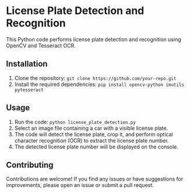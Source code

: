 # License Plate Detection and Recognition

This Python code performs license plate detection and recognition using OpenCV and Tesseract OCR.

## Installation

1. Clone the repository: `git clone https://github.com/your-repo.git`
2. Install the required dependencies: `pip install opencv-python imutils pytesseract`

## Usage

1. Run the code: `python license_plate_detection.py`
2. Select an image file containing a car with a visible license plate.
3. The code will detect the license plate, crop it, and perform optical character recognition (OCR) to extract the license plate number.
4. The detected license plate number will be displayed on the console.

## Contributing

Contributions are welcome! If you find any issues or have suggestions for improvements, please open an issue or submit a pull request.


